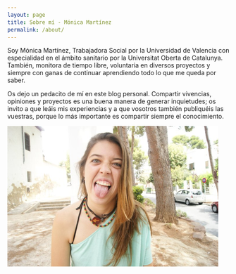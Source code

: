 ```yaml
---
layout: page
title: Sobre mí - Mónica Martínez
permalink: /about/
---
```


Soy Mónica Martínez, Trabajadora Social por la Universidad de Valencia con especialidad en el ámbito sanitario por la Universitat Oberta de Catalunya. También, monitora de tiempo libre, voluntaria en diversos proyectos y siempre con ganas de continuar aprendiendo todo lo que me queda por saber.

Os dejo un pedacito de mí en este blog personal. Compartir vivencias, opiniones y proyectos es una buena manera de generar inquietudes; os invito a que leáis mis experiencias y a que vosotros también publiquéis las vuestras, porque lo más importante es compartir siempre el conocimiento.

<a href="/images/image.jpg"><img id="circular_logo" src="/images/image.jpg" width="95%"></a>


<div id="contact">
	<a href="mailto:monimarlo3@gmail.com"><i class="fa fa-envelope"></i></a>
	<a href="https://www.linkedin.com/in/m%C3%B3nica-mart%C3%ADnez-l%C3%B3pez-1b2929120" target="_blank"><i class="fa fa-linkedin"></i></a>
	<a href="https://twitter.com/monimarlo3" target="_blank"><i class="fa fa-twitter"></i></a>
	<a href="https://github.com/monimarlo" target="_blank"><i class="fa fa-github"></i></a>
</div>


